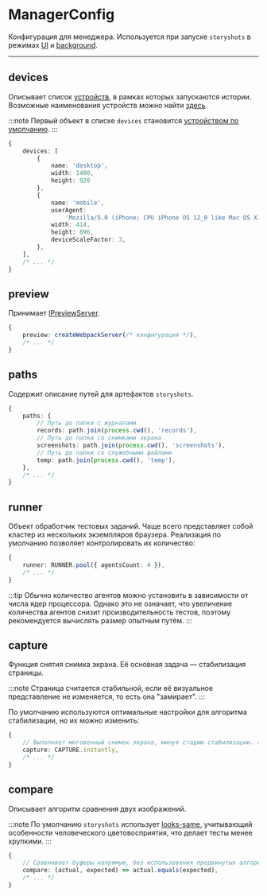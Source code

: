 # ManagerConfig

Конфигурация для менеджера. Используется при запуске `storyshots` в режимах [UI](/API/manager/runUI) и [background](/API/manager/runInBackground).

---

## devices

Описывает список [устройств](/API/story-elements/device), в рамках которых запускаются истории. Возможные наименования устройств можно
найти [здесь](https://github.com/microsoft/playwright/blob/main/packages/playwright-core/src/server/deviceDescriptorsSource.json).

:::note
Первый объект в списке `devices` становится [устройством по умолчанию](/ui/#запуск).
:::

```ts
{
    devices: [
        {
            name: 'desktop',
            width: 1480,
            height: 920
        },
        {
            name: 'mobile',
            userAgent:
                'Mozilla/5.0 (iPhone; CPU iPhone OS 12_0 like Mac OS X) AppleWebKit/605.1.15 (KHTML, like Gecko) Version/12.0 Mobile/15E148 Safari/604.1',
            width: 414,
            height: 896,
            deviceScaleFactor: 3,
        },
    ],
    /* ... */
}
```

## preview

Принимает [IPreviewServer](/modules/scheme#ipreviewserver).

```ts
{
    preview: createWebpackServer(/* конфигурация */),
    /* ... */
}
```

## paths

Содержит описание путей для артефактов `storyshots`.

```ts
{
    paths: {
        // Путь до папки с журналами
        records: path.join(process.cwd(), 'records'),
        // Путь до папки со снимками экрана
        screenshots: path.join(process.cwd(), 'screenshots'),
        // Путь до папки со служебными файлами
        temp: path.join(process.cwd(), 'temp'),
    },
    /* ... */
}
```

## runner

Объект обработчик тестовых заданий. Чаще всего представляет собой кластер из нескольких экземпляров браузера. Реализация
по умолчанию позволяет контролировать их количество:

```ts
{
    runner: RUNNER.pool({ agentsCount: 4 }),
    /* ... */
}
```

:::tip
Обычно количество агентов можно установить в зависимости от числа ядер процессора. Однако это не означает, что
увеличение количества агентов снизит производительность тестов, поэтому рекомендуется вычислять размер опытным путём.
:::

## capture

Функция снятия снимка экрана. Её основная задача — стабилизация страницы.

:::note
Страница считается стабильной, если её визуальное представление не изменяется, то есть она "замирает".
:::

По умолчанию используются оптимальные настройки для алгоритма стабилизации, но их можно изменить:

```ts
{
    // Выполняет мнговенный снимок экрана, минуя стадию стабилизации. (Не рекомендуется для большинства сценариев)
    capture: CAPTURE.instantly,
    /* ... */
}
```

## compare

Описывает алгоритм сравнения двух изображений.

:::note
По умолчанию `storyshots` использует [looks-same](https://github.com/gemini-testing/looks-same), учитывающий особенности
человеческого цветовосприятия, что делает тесты менее хрупкими.
:::

```ts
{
    // Сравнивает буферы напрямую, без использования продвинутых алгоритмов. (Не рекомендуется для большинства сценариев)
    compare: (actual, expected) => actual.equals(expected),
    /* ... */
}
```
